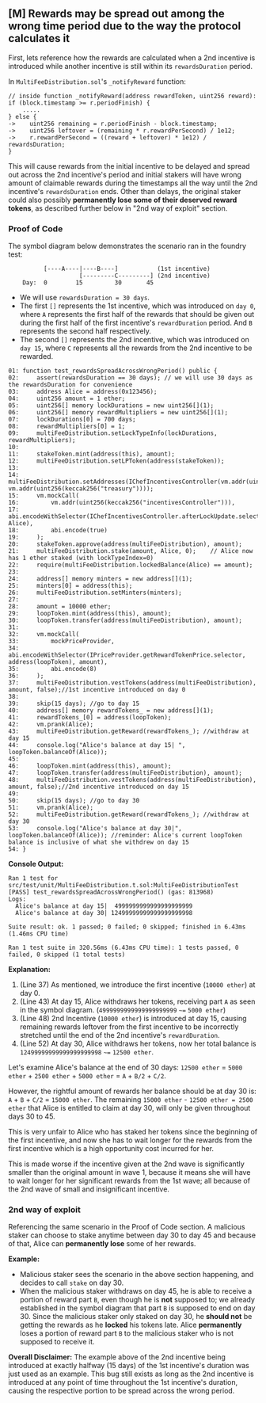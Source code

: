 ## [M] Rewards may be spread out among the wrong time period due to the way the protocol calculates it

First, lets reference how the rewards are calculated when a 2nd incentive is introduced while another incentive is still within its `rewardsDuration` period.

In `MultiFeeDistribution.sol`'s `_notifyReward` function:

```solidity
// inside function _notifyReward(address rewardToken, uint256 reward):
if (block.timestamp >= r.periodFinish) {
    .....
} else {
->    uint256 remaining = r.periodFinish - block.timestamp;
->    uint256 leftover = (remaining * r.rewardPerSecond) / 1e12;
->    r.rewardPerSecond = ((reward + leftover) * 1e12) / rewardsDuration;
}
```

This will cause rewards from the initial incentive to be delayed and spread out across the 2nd incentive's period and initial stakers will have wrong amount of claimable rewards during the timestamps all the way until the 2nd incentive's `rewardsDuration` ends. Other than delays, the original staker could also possibly **permanently lose some of their deserved reward tokens**, as described further below in "2nd way of exploit" section.

### Proof of Code

The symbol diagram below demonstrates the scenario ran in the foundry test:

```
          [----A----|----B----]           (1st incentive)
                    [---------C---------] (2nd incentive)
    Day:  0        15         30       45  
```

- We will use `rewardsDuration = 30 days`.
- The first `[]` represents the 1st incentive, which was introduced on `day 0`, where `A` represents the first half of the rewards that should be given out during the first half of the first incentive's `rewardDuration` period. And `B` represents the second half respectively.
- The second `[]` represents the 2nd incentive, which was introduced on `day 15`, where `C` represents all the rewards from the 2nd incentive to be rewarded.

```solidity
01: function test_rewardsSpreadAcrossWrongPeriod() public {
02:     assert(rewardsDuration == 30 days); // we will use 30 days as the rewardsDuration for convenience 
03:     address Alice = address(0x123456);
04:     uint256 amount = 1 ether;
05:     uint256[] memory lockDurations = new uint256[](1);
06:     uint256[] memory rewardMultipliers = new uint256[](1);
07:     lockDurations[0] = 700 days;
08:     rewardMultipliers[0] = 1;
09:     multiFeeDistribution.setLockTypeInfo(lockDurations, rewardMultipliers);
10: 
11:     stakeToken.mint(address(this), amount);
12:     multiFeeDistribution.setLPToken(address(stakeToken));
13: 
14:     multiFeeDistribution.setAddresses(IChefIncentivesController(vm.addr(uint256(keccak256("incentivesController")))), vm.addr(uint256(keccak256("treasury"))));
15:     vm.mockCall(
16:         vm.addr(uint256(keccak256("incentivesController"))),
17:         abi.encodeWithSelector(IChefIncentivesController.afterLockUpdate.selector, Alice),
18:         abi.encode(true)
19:     );
20:     stakeToken.approve(address(multiFeeDistribution), amount);
21:     multiFeeDistribution.stake(amount, Alice, 0);    // Alice now has 1 ether staked (with lockTypeIndex=0)
22:     require(multiFeeDistribution.lockedBalance(Alice) == amount);
23: 
24:     address[] memory minters = new address[](1);
25:     minters[0] = address(this);
26:     multiFeeDistribution.setMinters(minters);
27: 
28:     amount = 10000 ether;
29:     loopToken.mint(address(this), amount);
30:     loopToken.transfer(address(multiFeeDistribution), amount);
31: 
32:     vm.mockCall(
33:         mockPriceProvider,
34:         abi.encodeWithSelector(IPriceProvider.getRewardTokenPrice.selector, address(loopToken), amount),
35:         abi.encode(8)
36:     );
37:     multiFeeDistribution.vestTokens(address(multiFeeDistribution), amount, false);//1st incentive introduced on day 0
38:     
39:     skip(15 days); //go to day 15
40:     address[] memory rewardTokens_ = new address[](1);
41:     rewardTokens_[0] = address(loopToken);
42:     vm.prank(Alice);
43:     multiFeeDistribution.getReward(rewardTokens_); //withdraw at day 15
44:     console.log("Alice's balance at day 15| ", loopToken.balanceOf(Alice));
45: 
46:     loopToken.mint(address(this), amount);
47:     loopToken.transfer(address(multiFeeDistribution), amount);
48:     multiFeeDistribution.vestTokens(address(multiFeeDistribution), amount, false);//2nd incentive introduced on day 15
49: 
50:     skip(15 days); //go to day 30
51:     vm.prank(Alice);
52:     multiFeeDistribution.getReward(rewardTokens_); //withdraw at day 30
53:     console.log("Alice's balance at day 30|", loopToken.balanceOf(Alice)); //reminder: Alice's current loopToken balance is inclusive of what she withdrew on day 15
54: }
```

**Console Output:**

```
Ran 1 test for src/test/unit/MultiFeeDistribution.t.sol:MultiFeeDistributionTest
[PASS] test_rewardsSpreadAcrossWrongPeriod() (gas: 813968)
Logs:
  Alice's balance at day 15|  4999999999999999999999
  Alice's balance at day 30| 12499999999999999999998

Suite result: ok. 1 passed; 0 failed; 0 skipped; finished in 6.43ms (1.46ms CPU time)

Ran 1 test suite in 320.56ms (6.43ms CPU time): 1 tests passed, 0 failed, 0 skipped (1 total tests)
```

**Explanation:**

1. (Line 37) As mentioned, we introduce the first incentive (`10000 ether`) at day 0.
2. (Line 43) At day 15, Alice withdraws her tokens, receiving part `A` as seen in the symbol diagram. (`4999999999999999999999` `~=` `5000 ether`)
3. (Line 48) 2nd Incentive (`10000 ether`) is introduced at day 15, causing remaining rewards leftover from the first incentive to be incorrectly stretched until the end of the 2nd incentive's `rewardDuration`.
4. (Line 52) At day 30, Alice withdraws her tokens, now her total balance is `12499999999999999999998` `~=` `12500 ether`.

Let's examine Alice's balance at the end of 30 days: `12500 ether` = `5000 ether` + `2500 ether` + `5000 ether` = `A` + `B/2` + `C/2`.

However, the rightful amount of rewards her balance should be at day 30 is: `A` + `B` + `C/2` = `15000 ether`. The remaining `15000 ether` - `12500 ether = 2500 ether` that Alice is entitled to claim at day 30, will only be given throughout days 30 to 45.

This is very unfair to Alice who has staked her tokens since the beginning of the first incentive, and now she has to wait longer for the rewards from the first incentive which is a high opportunity cost incurred for her.

This is made worse if the incentive given at the 2nd wave is significantly smaller than the original amount in wave 1, because it means she will have to wait longer for her significant rewards from the 1st wave; all because of the 2nd wave of small and insignificant incentive.

### 2nd way of exploit

Referencing the same scenario in the Proof of Code section. A malicious staker can choose to stake anytime between day 30 to day 45 and because of that, Alice can **permanently lose** some of her rewards.

**Example:**

- Malicious staker sees the scenario in the above section happening, and decides to call `stake` on day 30.
- When the malicious staker withdraws on day 45, he is able to receive a portion of reward part `B`, even though he is **not** supposed to; we already established in the symbol diagram that part `B` is supposed to end on day 30. Since the malicious staker only staked on day 30, he **should not** be getting the rewards as he **locked** his tokens late. Alice **permanently** loses a portion of reward part `B` to the malicious staker who is not supposed to receive it.

**Overall Disclaimer:** The example above of the 2nd incentive being introduced at exactly halfway (15 days) of the 1st incentive's duration was just used as an example. This bug still exists as long as the 2nd incentive is introduced at any point of time throughout the 1st incentive's duration, causing the respective portion to be spread across the wrong period.



